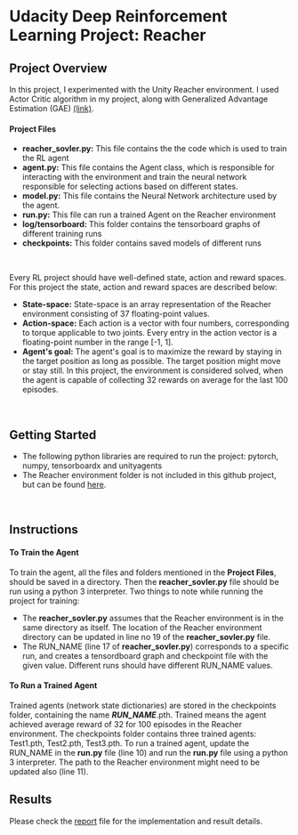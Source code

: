 # Udacity Deep Reinforcement Learning Project: Reacher
## Project Overview 
 In this project, I experimented with the Unity Reacher environment. I used Actor Critic algorithm in my project, along with Generalized Advantage Estimation (GAE) [(link)](https://arxiv.org/abs/1506.02438).

#### Project Files
- **reacher_sovler.py:**  This file contains the the code which is used to train the RL agent  
- **agent.py:**  This file contains the Agent class, which is responsible for interacting with the environment and train the neural network 
responsible for selecting actions based on different states.
- **model.py:** This file contains the Neural Network architecture used by the agent.
- **run.py:** This file can run a trained Agent on the Reacher environment 
- **log/tensorboard:** This folder contains the tensorboard graphs of different training runs
- **checkpoints:** This folder contains saved models of different runs
<br/>

Every RL project should have well-defined state, action and reward spaces. For this project the state, action and reward spaces are described below:  
- **State-space:** State-space is an array representation of the Reacher environment consisting of 37 floating-point values.  
- **Action-space:** Each action is a vector with four numbers, corresponding to torque applicable to two joints. Every entry in the action vector is a floating-point number in the range [-1, 1].    
- **Agent's goal:** The agent's goal is to maximize the reward by staying in the target position as long as possible. The target position might move or stay still. In this project, the environment is considered solved, when the agent is capable of collecting 32 rewards on average for the last 100 episodes.
<br/>

## Getting Started
- The following python libraries are required to run the project: pytorch, numpy, tensorboardx and unityagents
- The Reacher environment folder is not included in this github project, but can be found [here](https://s3-us-west-1.amazonaws.com/udacity-drlnd/P2/Reacher/Reacher_Linux.zip).
<br/>

## Instructions
#### To Train the Agent
To train the agent, all the files and folders mentioned in the **Project Files**, should be saved in a directory. Then the **reacher_sovler.py** file should 
be run using a python 3 interpreter. Two things to note while running the project for training:
- The **reacher_sovler.py** assumes that the Reacher environment is in the same directory as itself. The location of the 
Reacher environment directory can be updated in line no 19 of the **reacher_sovler.py** file. 
- The RUN_NAME (line 17 of **reacher_sovler.py**) corresponds to a specific run, and creates a tensordboard graph and checkpoint file with the given value.
Different runs should have different RUN_NAME values.
  
#### To Run a Trained Agent
Trained agents (network state dictionaries) are stored in the checkpoints folder, containing the name ***RUN_NAME***.pth. Trained means the agent achieved 
average reward of 32 for 100 episodes in the Reacher environment. The checkpoints folder contains three trained agents: Test1.pth, Test2.pth, Test3.pth.
To run a trained agent, update the RUN_NAME in the **run.py** file (line 10) and run the **run.py** file using a python 3 interpreter. The path to the Reacher environment might need to be updated also (line 11). 
<br/>

## Results
Please check the [report](https://github.com/fahimfss/ProjectReacher/blob/main/REPORT.md) file for the implementation and result details.
